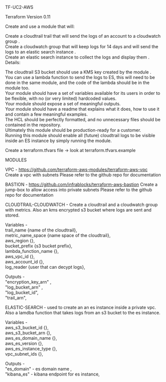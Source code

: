 TF-UC2-AWS

Terraform Version 0.11

Create and use a module that will:

Create a cloudtrail trail that will send the logs of an account to a cloudwatch group .   
Create a cloudwatch group that will keep logs for 14 days and will send the logs to an elastic search instance .   
Create an elastic search instance to collect the logs and display them .   
Details:

The cloudtrail S3 bucket should use a KMS key created by the module .  
You can use a lambda function to send the logs to ES, this will need to be done in the same module, and the code of the lambda should be in the module too.    
Your module should have a set of variables available for its users in order to be flexible, with no (or very limited) hardcoded values.    
Your module should expose a set of meaningful outputs.    
Your module should have a readme that explains what it does, how to use it and contain a few meaningful examples.    
The HCL should be perfectly formatted, and no unnecessary files should be contained in the repository.   
Ultimately this module should be production-ready for a customer.    
Running this module should enable all (future) cloudtrail logs to be visible inside an ES instance by simply running the module.    

Create a terraform.tfvars file -> look at terraform.tfvars.example 

MODULES

VPC - https://github.com/terraform-aws-modules/terraform-aws-vpc
Create a vpc with subnets
Please refer to the github repo for documentation

BASTION - https://github.com/infrablocks/terraform-aws-bastion
Create a jump-box to allow access into private subnets 
Please refer to the github repo for documentation 

CLOUDTRAIL-CLOUDWATCH - 
Create a cloudtrail and a cloudwatch group with metrics. Also an kms encrypted s3 bucket where logs are sent and stored.

Variables -  
trail_name {name of the cloudtrail},  
metric_name_space {name space of the cloudtrail},  
aws_region {},  
bucket_prefix {s3 bucket prefix},  
lambda_function_name {},  
aws_vpc_id {},  
aws_account_id {},  
log_reader {user that can decypt logs},  

Outputs -  
"encryption_key_arn" ,  
"log_bucket_arn" ,  
"log_bucket_id",  
"trail_arn",  

ELASTIC-SEARCH -
used to create an an es instance inside a private vpc. Also a lamdba function that takes logs from an s3 bucket to the es instance.

Variables -   
aws_s3_bucket_id {},  
aws_s3_bucket_arn {},  
aws_es_domain_name {},  
aws_es_version {},  
aws_es_instance_type {},  
vpc_subnet_ids {},  

Outputs -   
"es_domain" - es domain name ,  
"kibana_es" - kibana endpoint for es instance,  
